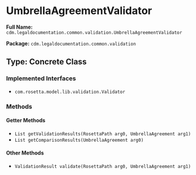 # UmbrellaAgreementValidator

**Full Name:** `cdm.legaldocumentation.common.validation.UmbrellaAgreementValidator`

**Package:** `cdm.legaldocumentation.common.validation`

## Type: Concrete Class

### Implemented Interfaces

- `com.rosetta.model.lib.validation.Validator`

### Methods

#### Getter Methods

- `List getValidationResults(RosettaPath arg0, UmbrellaAgreement arg1)`
- `List getComparisonResults(UmbrellaAgreement arg0)`

#### Other Methods

- `ValidationResult validate(RosettaPath arg0, UmbrellaAgreement arg1)`

